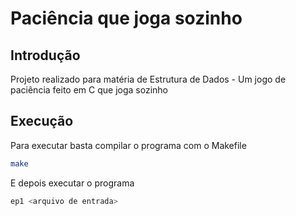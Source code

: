 # Paciência que joga sozinho

## Introdução 
Projeto realizado para matéria de Estrutura de Dados - Um jogo de paciência feito em C que joga sozinho

## Execução
Para executar basta compilar o programa com o Makefile
```sh
make
```
E depois executar o programa
```sh
ep1 <arquivo de entrada>
```
